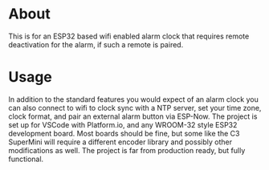# About
This is for an ESP32 based wifi enabled alarm clock that requires remote deactivation for the alarm, if such a remote is paired.

# Usage
In addition to the standard features you would expect of an alarm clock you can also connect to wifi to clock sync with a NTP server, set your time zone, clock format, and pair an external alarm button via ESP-Now. The project is set up for VSCode with Platform.io, and any WROOM-32 style ESP32 development board. Most boards should be fine, but some like the C3 SuperMini will require a different encoder library and possibly other modifications as well. The project is far from production ready, but fully functional.
